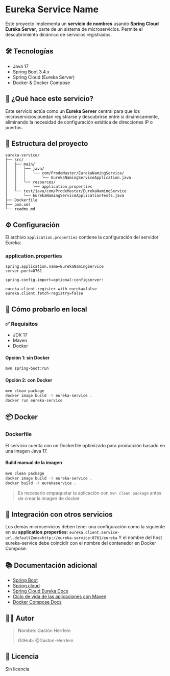 # Eureka Service Name

Este proyecto implementa un **servicio de nombres** usando **Spring Cloud Eureka Server**, parte de un sistema de microservicios. Permite el descubrimiento dinámico de servicios registrados.

## 🛠️ Tecnologías

- Java 17
- Spring Boot 3.4.x
- Spring Cloud (Eureka Server)
- Docker & Docker Compose

## 🚀 ¿Qué hace este servicio?

Este servicio actúa como un **Eureka Server** central para que los microservicios puedan registrarse y descubrirse entre sí dinámicamente, eliminando la necesidad de configuración estática de direcciones IP o puertos.

## 📁 Estructura del proyecto
```plaintext
eureka-service/
├── src/
│   ├── main/
│   │   ├── java/
│   │   │   └── com/ProdeMaster/EurekaNamingService/
│   │   │       └── EurekaNamingServiceApplication.java
│   │   └── resources/
│   │       └── application.properties
│   └── test/java/com/ProdeMaster/EurekaNamingService
│       └── EurekaNamingServiceApplicationTests.java
├── Dockerfile
├── pom.xml
└── readme.md
```

## ⚙️ Configuración

El archivo `application.properties` contiene la configuración del servidor Eureka:

### application.properties
```plaintext
spring.application.name=EurekaNamingService
server.port=8761

spring.config.import=optional:configserver:

eureka.client.register-with-eureka=false
eureka.client.fetch-registry=false
```

## 🧪 Cómo probarlo en local
### ✅ Requisitos
- JDK 17
- Maven
- Docker

#### Opción 1: sin Docker
```bash
mvn spring-boot:run
```

#### Opción 2: con Docker
```bash
mvn clean package
docker image build -t eureka-service .
docker run eureka-service
```

## 📦 Docker

### Dockerfile

El servicio cuenta con un Dockerfile optimizado para producción basado en una imagen Java 17.

#### Build manual de la imagen
```bash
mvn clean package
docker image build -t eureka-service .
docker build -t eurekaservice .
```
> Es necesario empaquetar la aplicación con `mvn clean package` antes de crear la imagen de docker 

## 🧩 Integración con otros servicios

Los demás microservicios deben tener una configuración como la siguiente en su **application.properties:**
`eureka.client.service-url.defaultZone=http://eureka-service:8761/eureka`
Y el nombre del host eureka-service debe coincidir con el nombre del contenedor en Docker Compose.

## 📚 Documentación adicional
* [Spring Boot](https://docs.spring.io/spring-boot/index.html)
* [Spring cloud](https://docs.spring.io/spring-cloud/docs/current/reference/html/)
* [Spring Cloud Eureka Docs](https://docs.spring.io/spring-cloud-netflix/docs/current/reference/html/)
* [Ciclo de vida de las aplicaciones con Maven](https://keepcoding.io/blog/que-es-maven-lifecycle-y-sus-fases/)
* [Docker Compose Docs](https://docs.docker.com/compose/)

## 🧑‍💻 Autor
> Nombre: Gastón Herrlein
>
> GitHub: @Gaston-Herrlein

## 📄 Licencia
Sin licencia